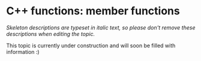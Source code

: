 # C++ functions: member functions

_Skeleton descriptions are typeset in italic text,_
_so please don't remove these descriptions when editing the topic._

This topic is currently under construction and will soon be filled with information :)
